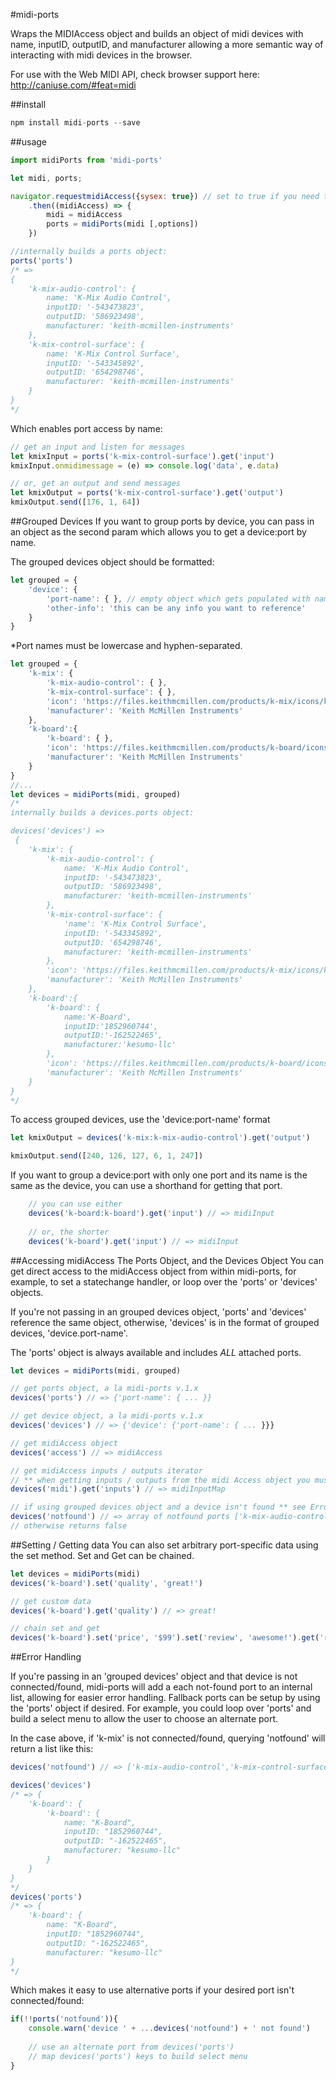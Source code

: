 #midi-ports

Wraps the MIDIAccess object and builds an object of midi devices with name, inputID, outputID, and manufacturer allowing a more semantic way of interacting with midi devices in the browser.

For use with the Web MIDI API, check browser support here: http://caniuse.com/#feat=midi

##install
```javascript
npm install midi-ports --save
```
##usage
```javascript
import midiPorts from 'midi-ports'

let midi, ports;

navigator.requestmidiAccess({sysex: true}) // set to true if you need to send sysex messages
	.then((midiAccess) => {
		midi = midiAccess
		ports = midiPorts(midi [,options])
	})

//internally builds a ports object:
ports('ports') 
/* =>
{
	'k-mix-audio-control': {
		name: 'K-Mix Audio Control',
		inputID: '-543473823',
		outputID: '586923498',
		manufacturer: 'keith-mcmillen-instruments'
	},
	'k-mix-control-surface': {
		name: 'K-Mix Control Surface',
		inputID: '-543345892',
		outputID: '654298746',
		manufacturer: 'keith-mcmillen-instruments'
	}
}
*/
```
Which enables port access by name:

```javascript
// get an input and listen for messages
let kmixInput = ports('k-mix-control-surface').get('input')
kmixInput.onmidimessage = (e) => console.log('data', e.data)

// or, get an output and send messages
let kmixOutput = ports('k-mix-control-surface').get('output')
kmixOutput.send([176, 1, 64])
```

##Grouped Devices
If you want to group ports by device, you can pass in an object as the second param which allows you to get a device:port by name.

The grouped devices object should be formatted:

```javascript
let grouped = {
	'device': {
		'port-name': { }, // empty object which gets populated with name, inputID, outputID, and manufacturer
		'other-info': 'this can be any info you want to reference'
	}
}
```

*Port names must be lowercase and hyphen-separated.

```javascript
let grouped = {
	'k-mix': {
		'k-mix-audio-control': { },
		'k-mix-control-surface': { },
		'icon': 'https://files.keithmcmillen.com/products/k-mix/icons/k-mix.svg',
		'manufacturer': 'Keith McMillen Instruments'
	},
	'k-board':{
		'k-board': { },
		'icon': 'https://files.keithmcmillen.com/products/k-board/icons/k-board.svg',
		'manufacturer': 'Keith McMillen Instruments'
	}
}
//...
let devices = midiPorts(midi, grouped)
/*
internally builds a devices.ports object:

devices('devices') => 
 {
	'k-mix': {
		'k-mix-audio-control': {
			name: 'K-Mix Audio Control',
			inputID: '-543473823',
			outputID: '586923498',
			manufacturer: 'keith-mcmillen-instruments'
		},
		'k-mix-control-surface': {
			'name': 'K-Mix Control Surface',
			inputID: '-543345892',
			outputID: '654298746',
			manufacturer: 'keith-mcmillen-instruments'
		},
		'icon': 'https://files.keithmcmillen.com/products/k-mix/icons/k-mix.svg',
		'manufacturer': 'Keith McMillen Instruments'
	},
	'k-board':{
		'k-board': {
			name:'K-Board',
			inputID:'1852960744',
			outputID:'-162522465',
			manufacturer:'kesumo-llc'
		},
		'icon': 'https://files.keithmcmillen.com/products/k-board/icons/k-board.svg',
		'manufacturer': 'Keith McMillen Instruments'
	}
}
*/
```
To access grouped devices, use the 'device:port-name' format 

```javascript
let kmixOutput = devices('k-mix:k-mix-audio-control').get('output')

kmixOutput.send([240, 126, 127, 6, 1, 247])
```
If you want to group a device:port with only one port and its name is the same as the device, you can use a shorthand for getting that port.

```javascript
	// you can use either
	devices('k-board:k-board').get('input') // => midiInput
	
	// or, the shorter
	devices('k-board').get('input') // => midiInput
```

##Accessing midiAccess The Ports Object, and the Devices Object
You can get direct access to the midiAccess object from within midi-ports, for example, to set a statechange handler, or loop over the 'ports' or 'devices' objects.

If you're not passing in an grouped devices object, 'ports' and 'devices' reference the same object, otherwise, 'devices' is in the format of grouped devices, 'device.port-name'. 

The 'ports' object is always available and includes *_ALL_* attached ports.

```javascript
let devices = midiPorts(midi, grouped)

// get ports object, a la midi-ports v.1.x
devices('ports') // => {'port-name': { ... }}

// get device object, a la midi-ports v.1.x
devices('devices') // => {'device': {'port-name': { ... }}}

// get midiAccess object
devices('access') // => midiAccess

// get midiAccess inputs / outputs iterator
// ** when getting inputs / outputs from the midi Access object you must use the 'midi' param
devices('midi').get('inputs') // => midiInputMap

// if using grouped devices object and a device isn't found ** see Error Handling below
devices('notfound') // => array of notfound ports ['k-mix-audio-control','k-mix-control-surface']
// otherwise returns false
```

##Setting / Getting data
You can also set arbitrary port-specific data using the set method. Set and Get can be chained.

```javascript
let devices = midiPorts(midi)
devices('k-board').set('quality', 'great!')

// get custom data
devices('k-board').get('quality') // => great!

// chain set and get
devices('k-board').set('price', '$99').set('review', 'awesome!').get('review') // => 'awesome!'
```

##Error Handling

If you're passing in an 'grouped devices' object and that device is not connected/found, midi-ports will add a each not-found port to an internal list, allowing for easier error handling. Fallback ports can be setup by using the 'ports' object if desired. For example, you could loop over 'ports' and build a select menu to allow the user to choose an alternate port.

In the case above, if 'k-mix' is not connected/found, querying 'notfound' will return a list like this:

```javascript
devices('notfound') // => ['k-mix-audio-control','k-mix-control-surface']

devices('devices') 
/* => {
	'k-board': {
 		'k-board': {
   	 		name: "K-Board",
    		inputID: "1852960744",
    		outputID: "-162522465",
    		manufacturer: "kesumo-llc"
		}
	}
}
*/
devices('ports') 
/* => {
	'k-board': {
		name: "K-Board",
		inputID: "1852960744",
		outputID: "-162522465",
		manufacturer: "kesumo-llc"
}
*/
```
Which makes it easy to use alternative ports if your desired port isn't connected/found:

```javascript
if(!!ports('notfound')){
	console.warn('device ' + ...devices('notfound') + ' not found')
	
	// use an alternate port from devices('ports')
	// map devices('ports') keys to build select menu
}
```